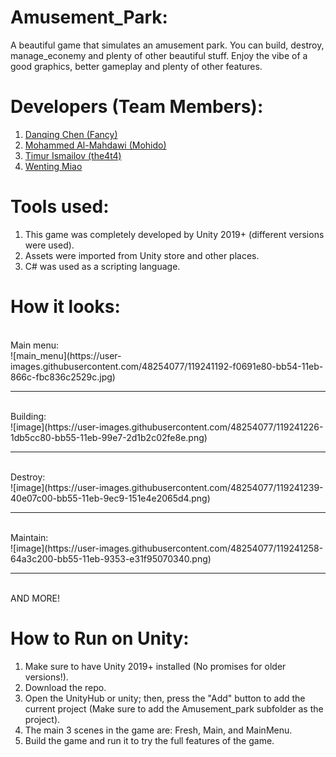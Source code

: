 # Amusement_Park:
A beautiful game that simulates an amusement park. You can build, destroy, manage_econemy and plenty of other beautiful stuff. Enjoy the vibe of a good graphics, better gameplay and plenty of other features. 

# Developers (Team Members):
1) <a href="https://github.com/FancyBrandy">Danqing Chen (Fancy)</a>
2) <a href="https://github.com/Mohido">Mohammed Al-Mahdawi (Mohido)</a>
3) <a href="https://github.com/the4t4">Timur Ismailov (the4t4)</a>
4) <a href="https://github.com/WentingMiao">Wenting Miao</a>


# Tools used:
1) This game was completely developed by Unity 2019+ (different versions were used).
2) Assets were imported from Unity store and other places. 
3) C# was used as a scripting language.


# How it looks:
<br/>
Main menu: <br/>
![main_menu](https://user-images.githubusercontent.com/48254077/119241192-f0691e80-bb54-11eb-866c-fbc836c2529c.jpg)
<br/><hr/><br/>
Building:<br/>
![image](https://user-images.githubusercontent.com/48254077/119241226-1db5cc80-bb55-11eb-99e7-2d1b2c02fe8e.png)
<br/><hr/><br/>
Destroy:<br/>
![image](https://user-images.githubusercontent.com/48254077/119241239-40e07c00-bb55-11eb-9ec9-151e4e2065d4.png)
<br/><hr/><br/>
Maintain:<br/>
![image](https://user-images.githubusercontent.com/48254077/119241258-64a3c200-bb55-11eb-9353-e31f95070340.png)
<br/><hr/><br/>
AND MORE!

# How to Run on Unity:
1) Make sure to have Unity 2019+ installed (No promises for older versions!).
2) Download the repo.
3) Open the UnityHub or unity; then, press the "Add" button to add the current project (Make sure to add the Amusement_park subfolder as the project).
4) The main 3 scenes in the game are: Fresh, Main, and MainMenu.
5) Build the game and run it to try the full features of the game.
